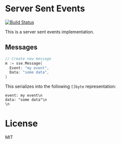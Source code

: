
# Server Sent Events
[![Build Status](https://travis-ci.org/mhannig/go-sse.svg)](https://travis-ci.org/mhannig/go-sse)

This is a server sent events implementation.


## Messages

```go
// Create new message
m := sse.Message{
  Event: "my event",
  Data: "some data",
}
```

This serializes into the following ```[]byte``` representation:

```
event: my event\n
data: "some data"\n
\n
```


# License
MIT

